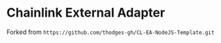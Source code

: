 # Chainlink External Adapter

Forked from `https://github.com/thodges-gh/CL-EA-NodeJS-Template.git`
